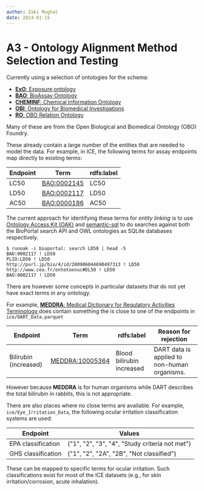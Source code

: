 ```yaml
---
author: Zaki Mughal
date: 2024-01-15
---
```


# A3 - Ontology Alignment Method Selection and Testing

Currently using a selection of ontologies for the schema:

 - [__ExO__: Exposure ontology](https://purl.bioontology.org/ontology/EXO)
 - [__BAO__: BioAssay Ontology](https://purl.bioontology.org/ontology/BAO)
 - [__CHEMINF__: Chemical Information Ontology](https://purl.bioontology.org/ontology/CHEMINF)
 - [__OBI__: Ontology for Biomedical Investigations](https://purl.bioontology.org/ontology/OBI)
 - [__RO__: OBO Relation Ontology](https://purl.bioontology.org/ontology/OBOREL)

Many of these are from the Open Biological and Biomedical Ontology (OBO) Foundry.

These already contain a large number of the entities that are needed to model
the data. For example, in ICE, the following terms for assay endpoints map
directly to existing terms:

<!---

```shell
$ runoak -i bioportal: info BAO:0002145 BAO:0002117 BAO:0000186
BAO:0002145 ! LC50
BAO:0002117 ! LD50
BAO:0000186 ! AC50
```

--->

| Endpoint              | Term                                                                                                                          | rdfs:label                |
| --------------------- | ----------------------------------------------------------------------------------------------------------------------------- | ------------------------- |
| LC50                  | [BAO:0002145](https://purl.bioontology.org/ontology/BAO?conceptid=http%3A%2F%2Fwww.bioassayontology.org%2Fbao%23BAO_0002145)  | LC50                      |
| LD50                  | [BAO:0002117](https://purl.bioontology.org/ontology/BAO?conceptid=http%3A%2F%2Fwww.bioassayontology.org%2Fbao%23BAO_0002117)  | LD50                      |
| AC50                  | [BAO:0000186](https://purl.bioontology.org/ontology/BAO?conceptid=http%3A%2F%2Fwww.bioassayontology.org%2Fbao%23BAO_0000186)  | AC50                      |

The current approach for identifying these terms for _entity linking_
is to use [Ontology Access Kit (OAK)](https://incatools.github.io/ontology-access-kit/)
and [semantic-sql](https://github.com/INCATools/semantic-sql) to do searches
against both the BioPortal search API and OWL ontologies as SQLite databases
respectively.

```shell
$ runoak -i bioportal: search LD50 | head -5
BAO:0002117 ! LD50
PLIO:LD50 ! LD50
http://purl.jp/bio/4/id/200906044690497313 ! LD50
http://www.cea.fr/ontotoxnuc#DL50 ! LD50
BAO:0002117 ! LD50
```

There are however some concepts in particular datasets that do not yet have
exact terms in any ontology.

For example, [ __MEDDRA__: Medical Dictionary for Regulatory Activities
Terminology ](https://purl.bioontology.org/ontology/MEDDRA) does contain
something the is close to one of the endpoints in `ice/DART_Data.parquet`

<!--

```shell
duckdb -c "$(cat <<EOF
    SELECT DISTINCT Species, Endpoint, Response, "Unified Medical Language System"
    FROM "data-source/ice/DART_Data.parquet"
    WHERE Endpoint LIKE 'Bilirubin%';
EOF
)";
```

-->


| Endpoint              | Term                                                                                                                          | rdfs:label                | Reason for rejection                         |
| --------------------- | ----------------------------------------------------------------------------------------------------------------------------- | ------------------------- | -------------------------------------------- |
| Bilirubin (increased) | [MEDDRA:10005364](http://purl.bioontology.org/ontology/MEDDRA/10005364)                                                       | Blood bilirubin increased | DART data is applied to non-human organisms. |


However because __MEDDRA__ is for human organisms while DART describes the
total bilirubin in rabbits, this is not appropriate.

There are also places where no close terms are available. For example,
`ice/Eye_Irritation_Data`, the following ocular irritation classification
systems are used:

<!--

```shell

duckdb -c "$(cat <<EOF

    -- Possible values for EPA or GHS classification
    SELECT DISTINCT Endpoint, Response
    FROM "data-source/ice/Eye_Irritation_Data.parquet"
    WHERE
        Endpoint LIKE 'EPA%'
        OR
        Endpoint LIKE 'GHS%'
    ORDER BY Endpoint, Response ;

    -- Count of EPA, GHS pairs
    SELECT tuple, COUNT(*)
    FROM (
        SELECT { "EPA": t1.Response, "GHS": t2.Response} AS tuple
        FROM "data-source/ice/Eye_Irritation_Data.parquet" AS t1
            INNER JOIN "data-source/ice/Eye_Irritation_Data.parquet" AS t2
            ON t1."DTXSID" = t2."DTXSID"
        WHERE
            t1.Endpoint LIKE 'EPA%'
            AND
            t2.Endpoint LIKE 'GHS%'
    )
    GROUP BY tuple
    ORDER BY tuple;
EOF
)";

```

-->

| Endpoint           | Values                                         |
| ------------------ | ---------------------------------------------- |
| EPA classification | {"1", "2", "3", "4", "Study criteria not met"} |
| GHS classification | {"1", "2", "2A", "2B", "Not classified"}       |

These can be mapped to specific terms for ocular irritation. Such
classifications exist for most of the ICE datasets (e.g., for skin
irritation/corrosion, acute inhalation).

<!--

# List of Endpoints for EPA or GHS classification systems
```shell
./report/2024-01-15/ice-dump-endpoint.sh | grep -P 'EPA|GHS'
```

-->
